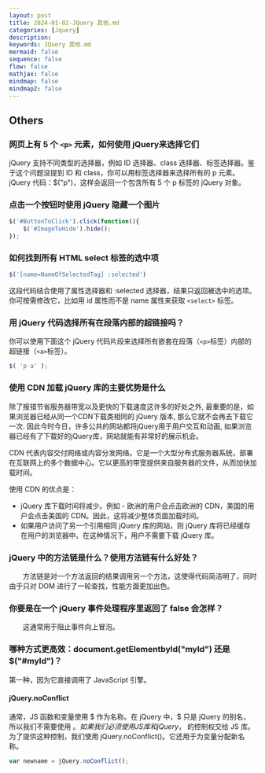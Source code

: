 ```yaml
---
layout: post
title: 2024-01-02-JQuery 其他.md
categories: [Jquery]
description: 
keywords: JQuery 其他.md
mermaid: false
sequence: false
flow: false
mathjax: false
mindmap: false
mindmap2: false
---
```

## Others

### 网页上有 5 个 `<p>` 元素，如何使用 jQuery来选择它们

jQuery 支持不同类型的选择器，例如 ID 选择器、class 选择器、标签选择器。鉴于这个问题没提到 ID 和 class，你可以用标签选择器来选择所有的 p 元素。jQuery 代码：$("p")，这样会返回一个包含所有 5 个 p 标签的 jQuery 对象。



### 点击一个按钮时使用 jQuery 隐藏一个图片

```js
$('#ButtonToClick').click(function(){
    $('#ImageToHide').hide();
});
```



###  如何找到所有 HTML select 标签的选中项

```js
$('[name=NameOfSelectedTag] :selected')
```

这段代码结合使用了属性选择器和 :selected 选择器，结果只返回被选中的选项。你可按需修改它，比如用 id 属性而不是 name 属性来获取 `<select>` 标签。



### 用 jQuery 代码选择所有在段落内部的超链接吗？

你可以使用下面这个 jQuery 代码片段来选择所有嵌套在段落（`<p>`标签）内部的超链接（`<a>`标签）。



```js
$( 'p a' );
```



### 使用 CDN 加载 jQuery 库的主要优势是什么

除了报错节省服务器带宽以及更快的下载速度这许多的好处之外, 最重要的是，如果浏览器已经从同一个CDN下载类相同的 jQuery 版本, 那么它就不会再去下载它一次. 因此今时今日，许多公共的网站都将jQuery用于用户交互和动画, 如果浏览器已经有了下载好的jQuery库，网站就能有非常好的展示机会。

CDN 代表内容交付网络或内容分发网络。它是一个大型分布式服务器系统，部署在互联网上的多个数据中心。它以更高的带宽提供来自服务器的文件，从而加快加载时间。

使用 CDN 的优点是：

- jQuery 库下载时间将减少。例如 - 欧洲的用户会点击欧洲的 CDN，美国的用户会点击美国的 CDN。因此，这将减少整体页面加载时间。
- 如果用户访问了另一个引用相同 jQuery 库的网站，则 jQuery 库将已经缓存在用户的浏览器中。在这种情况下，用户不需要下载 jQuery 库。



### jQuery 中的方法链是什么？使用方法链有什么好处？

　　方法链是对一个方法返回的结果调用另一个方法，这使得代码简洁明了，同时由于只对 DOM 进行了一轮查找，性能方面更加出色。





### 你要是在一个 jQuery 事件处理程序里返回了 false 会怎样？

　　这通常用于阻止事件向上冒泡。



### 哪种方式更高效：document.getElementbyId("myId") 还是 $("#myId")？

第一种，因为它直接调用了 JavaScript 引擎。



#### jQuery.noConflict

通常，JS 函数和变量使用 $ 作为名称。在 jQuery 中，$ 只是 jQuery 的别名，所以我们不需要使用 $。如果我们必须使用 JS 库和 jQuery，$ 的控制权交给 JS 库。为了提供这种控制，我们使用 jQuery.noConflict()。它还用于为变量分配新名称。

```js
var newname = jQuery.noConflict();
```